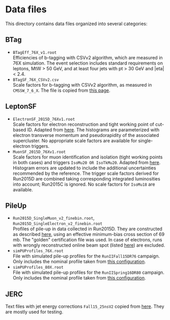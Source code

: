 # Data files

This directory contains data files organized into several categories:


## BTag

 * `BTagEff_76X_v1.root` <br />
   Efficiencies of b-tagging with CSVv2 algorithm, which are measured in 76X simulation. The event selection includes standard requirements on leptons, MtW > 50 GeV, and at least four jets with pt > 30 GeV and |eta| < 2.4.
 * `BTagSF_76X_CSVv2.csv` <br />
   Scale factors for b-tagging with CSVv2 algorithm, as measured in `CMSSW_7_6_X`. The file is copied from [this page](https://twiki.cern.ch/twiki/bin/viewauth/CMS/BtagRecommendation76X?rev=24#Supported_Algorithms_and_Operati).


## LeptonSF

 * `ElectronSF_2015D_76Xv1.root` <br />
   Scale factors for electron reconstruction and tight working point of cut-based ID. Adapted from [here](https://twiki.cern.ch/twiki/bin/view/CMS/EgammaIDRecipesRun2?rev=16#Electron_efficiencies_and_scale). The histograms are parameterized with electron transverse momentum and pseudorapidity of the associated supercluster. No appropriate scale factors are available for single-electron triggers.
 * `MuonSF_2015D_76Xv1.root` <br />
   Scale factors for muon identification and isolation (tight working points in both cases) and triggers `IsoMu20 OR IsoTkMu20`. Adapted from [here](https://twiki.cern.ch/twiki/bin/view/CMS/MuonReferenceEffsRun2?rev=9#Results_for_CMSSW_7_6_X_dataset). Histogram errors are updated to include the additional uncertainties recommended by the reference. The trigger scale factors derived for Run2015D are combined taking corresponding integrated luminosities into account; Run2015C is ignored. No scale factors for `IsoMu18` are available.


## PileUp

 * `Run2015D_SingleMuon_v2_finebin.root`, `Run2015D_SingleElectron_v2_finebin.root` <br />
   Profiles of pile-up in data collected in Run2015D. They are constructed as described [here](https://twiki.cern.ch/twiki/bin/viewauth/CMS/PileupJSONFileforData?rev=22#2015_Pileup_JSON_Files), using an effective minimum-bias cross section of 69 mb. The "golden" certification file was used. In case of electrons, runs with wrongly reconstructed online beam spot (listed [here](https://hypernews.cern.ch/HyperNews/CMS/get/physics-validation/2556.html)) are excluded.
 * `simPUProfiles_76X.root` <br />
   File with simulated pile-up profiles for the `RunIIFall15DR76` campaign. Only includes the nominal profile taken from [this configuration](https://github.com/cms-sw/cmssw/blob/CMSSW_7_6_4/SimGeneral/MixingModule/python/mix_2015_25ns_FallMC_matchData_PoissonOOTPU_cfi.py).
 * `simPUProfiles_80X.root` <br />
   File with simulated pile-up profiles for the `RunIISpring16DR80` campaign. Only includes the nominal profile taken from [this configuration](https://github.com/cms-sw/cmssw/blob/CMSSW_8_0_8/SimGeneral/MixingModule/python/mix_2016_25ns_SpringMC_PUScenarioV1_PoissonOOTPU_cfi.py).


## JERC

Text files with jet energy corrections `Fall15_25nsV2` copied from [here](https://twiki.cern.ch/twiki/bin/viewauth/CMS/JECDataMC?rev=112#Jet_Energy_Corrections_in_Run2).
They are mostly used for testing.
